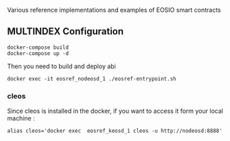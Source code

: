 Various reference implementations and examples of EOSIO smart contracts

## MULTINDEX Configuration
```
docker-compose build
docker-compose up -d
```

Then you need to build and deploy abi
```
docker exec -it eosref_nodeosd_1 ./eosref-entrypoint.sh
```

### cleos

Since cleos is installed in the docker, if you want to access it form your local machine :
```
alias cleos='docker exec  eosref_keosd_1 cleos -u http://nodeosd:8888'
```
